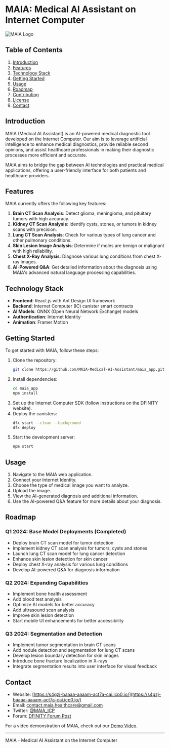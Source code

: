 # MAIA: Medical AI Assistant on Internet Computer

![MAIA Logo](maia_logo.png)

## Table of Contents
1. [Introduction](#introduction)
2. [Features](#features)
3. [Technology Stack](#technology-stack)
4. [Getting Started](#getting-started)
5. [Usage](#usage)
6. [Roadmap](#roadmap)
7. [Contributing](#contributing)
8. [License](#license)
9. [Contact](#contact)

## Introduction

MAIA (Medical AI Assistant) is an AI-powered medical diagnostic tool developed on the Internet Computer. Our aim is to leverage artificial intelligence to enhance medical diagnostics, provide reliable second opinions, and assist healthcare professionals in making their diagnostic processes more efficient and accurate.

MAIA aims to bridge the gap between AI technologies and practical medical applications, offering a user-friendly interface for both patients and healthcare providers.

## Features

MAIA currently offers the following key features:

1. **Brain CT Scan Analysis**: Detect glioma, meningioma, and pituitary tumors with high accuracy.
2. **Kidney CT Scan Analysis**: Identify cysts, stones, or tumors in kidney scans with precision.
3. **Lung CT Scan Analysis**: Check for various types of lung cancer and other pulmonary conditions.
4. **Skin Lesion Image Analysis**: Determine if moles are benign or malignant with high reliability.
5. **Chest X-Ray Analysis**: Diagnose various lung conditions from chest X-ray images.
6. **AI-Powered Q&A**: Get detailed information about the diagnosis using MAIA's advanced natural language processing capabilities.

## Technology Stack

- **Frontend**: React.js with Ant Design UI framework
- **Backend**: Internet Computer (IC) canister smart contracts
- **AI Models**: ONNX (Open Neural Network Exchange) models
- **Authentication**: Internet Identity
- **Animation**: Framer Motion

## Getting Started

To get started with MAIA, follow these steps:

1. Clone the repository:
    ```bash
    git clone https://github.com/MAIA-Medical-AI-Assistant/maia_app.git
    ```
2. Install dependencies:
    ```bash
    cd maia_app
    npm install
    ```
3. Set up the Internet Computer SDK (follow instructions on the DFINITY website).
4. Deploy the canisters:
    ```bash
    dfx start --clean --background
    dfx deploy
    ```
5. Start the development server:
    ```bash
    npm start
    ```

## Usage

1. Navigate to the MAIA web application.
2. Connect your Internet Identity.
3. Choose the type of medical image you want to analyze.
4. Upload the image.
5. View the AI-generated diagnosis and additional information.
6. Use the AI-powered Q&A feature for more details about your diagnosis.

## Roadmap

### Q1 2024: Base Model Deployments (Completed)
- Deploy brain CT scan model for tumor detection
- Implement kidney CT scan analysis for tumors, cysts and stones
- Launch lung CT scan model for lung cancer detection
- Enhance skin lesion detection for skin cancer
- Deploy chest X-ray analysis for various lung conditions
- Develop AI-powered Q&A for diagnosis information

### Q2 2024: Expanding Capabilities
- Implement bone health assessment
- Add blood test analysis
- Optimize AI models for better accuracy
- Add ultrasound scan analysis
- Improve skin lesion detection
- Start mobile UI enhancements for better accessibility

### Q3 2024: Segmentation and Detection
- Implement tumor segmentation in brain CT scans
- Add nodule detection and segmentation for lung CT scans
- Develop lesion boundary detection for skin images
- Introduce bone fracture localization in X-rays
- Integrate segmentation results into user interface for visual feedback

## Contact

- Website: [https://s4gzj-baaaa-aaaam-act7a-cai.icp0.io/](https://s4gzj-baaaa-aaaam-act7a-cai.icp0.io/)
- Email: contact.maia.healthcare@gmail.com
- Twitter: [@MAIA_ICP](https://twitter.com/MAIA_ICP)
- Forum: [DFINITY Forum Post](https://forum.dfinity.org/t/introducing-maia-medical-ai-assistant-on-internet-computer/32022)

For a video demonstration of MAIA, check out our [Demo Video](https://www.loom.com/share/cf622c2986ed4665917bd57f644da3f9?sid=1188141d-bd3f-4d4b-8861-de31a09461a5).

---

MAIA - Medical AI Assistant on the Internet Computer
